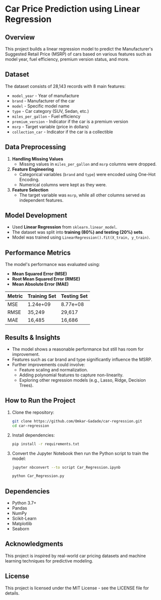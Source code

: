 
# Car Price Prediction using Linear Regression



## Overview
This project builds a linear regression model to predict the Manufacturer's Suggested Retail Price (MSRP) of cars based on various features such as model year, fuel efficiency, premium version status, and more.



## Dataset
The dataset consists of 28,143 records with 8 main features:
- `model_year` - Year of manufacture
- `brand` - Manufacturer of the car
- `model` - Specific model name
- `type` - Car category (SUV, Sedan, etc.)
- `miles_per_gallon` - Fuel efficiency
- `premium_version` - Indicator if the car is a premium version
- `msrp` - Target variable (price in dollars)
- `collection_car` - Indicator if the car is a collectible



## Data Preprocessing
1. **Handling Missing Values**
   - Missing values in `miles_per_gallon` and `msrp` columns were dropped.
2. **Feature Engineering**
   - Categorical variables (`brand` and `type`) were encoded using One-Hot Encoding.
   - Numerical columns were kept as they were.
3. **Feature Selection**
   - The target variable was `msrp`, while all other columns served as independent features.



## Model Development
- Used **Linear Regression** from `sklearn.linear_model`.
- The dataset was split into **training (80%) and testing (20%) sets**.
- Model was trained using `LinearRegression().fit(X_train, y_train)`.



## Performance Metrics
The model's performance was evaluated using:
- **Mean Squared Error (MSE)**
- **Root Mean Squared Error (RMSE)**
- **Mean Absolute Error (MAE)**



| Metric      | Training Set | Testing Set |
|------------|-------------|-------------|
| MSE        | 1.24e+09    | 8.77e+08    |
| RMSE       | 35,249      | 29,617      |
| MAE        | 16,485      | 16,686      |



## Results & Insights
- The model shows a reasonable performance but still has room for improvement.
- Features such as car brand and type significantly influence the MSRP.
- Further improvements could involve:
  - Feature scaling and normalization.
  - Adding polynomial features to capture non-linearity.
  - Exploring other regression models (e.g., Lasso, Ridge, Decision Trees).



## How to Run the Project
1. Clone the repository:
   ```bash
   git clone https://github.com/Omkar-Gadade/car-regression.git
   cd car-regression
   ```
2. Install dependencies:
   ```bash
   pip install -r requirements.txt
   ```
3. Convert the Jupyter Notebook then run the Python script to train the model:
   ```bash
   jupyter nbconvert --to script Car_Regression.ipynb
   ```
   ```bash
   python Car_Regression.py
   ```



## Dependencies
- Python 3.7+
- Pandas
- NumPy
- Scikit-Learn
- Matplotlib
- Seaborn


## Acknowledgments
This project is inspired by real-world car pricing datasets and machine learning techniques for predictive modeling.


## License
This project is licensed under the MIT License - see the LICENSE file for details.







